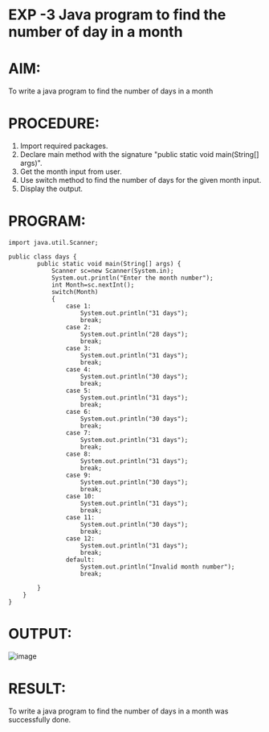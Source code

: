 # EXP -3 Java program to find the number of day in a month
# AIM:
To write a java program to find the number of days in a month

# PROCEDURE:
1. Import required packages.
2. Declare main method with the signature "public static void main(String[] args)".
3. Get the month input from user.
4. Use switch method to find the number of days for the given month input.
5. Display the output.

# PROGRAM:
```
import java.util.Scanner;

public class days {
        public static void main(String[] args) {
            Scanner sc=new Scanner(System.in);
            System.out.println("Enter the month number");
            int Month=sc.nextInt();
            switch(Month)
            {
                case 1:
                    System.out.println("31 days");
                    break;
                case 2:
                    System.out.println("28 days");
                    break;
                case 3:
                    System.out.println("31 days");
                    break;
                case 4:
                    System.out.println("30 days");
                    break;
                case 5:
                    System.out.println("31 days");
                    break;
                case 6:
                    System.out.println("30 days");
                    break;
                case 7:
                    System.out.println("31 days");
                    break;
                case 8:
                    System.out.println("31 days");
                    break;
                case 9:
                    System.out.println("30 days");
                    break;
                case 10:
                    System.out.println("31 days");
                    break;
                case 11:
                    System.out.println("30 days");
                    break;
                case 12:
                    System.out.println("31 days");
                    break;
                default:
                    System.out.println("Invalid month number");
                    break;

        }
    }
}

```
# OUTPUT:
![image](https://github.com/Evangelin-Ruth/days-in-month/assets/94219798/0d7077d3-f4dc-4d44-b276-e1dc16cf6bd9)

# RESULT:
To write a java program to find the number of days in a month was successfully done.


